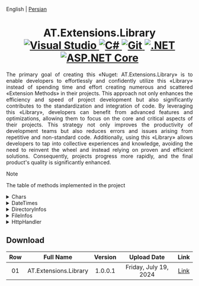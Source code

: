 English | [Persian](./README.fa-IR.md)

<h1 align="center">
	AT.Extensions.Library	
	<div>
		<a target="_blank" rel="noopener noreferrer nofollow" href="https://camo.githubusercontent.com/b161dcd5439c9b56d6e1a5ee99a94e9cedcc17eea9929befaaf77f2ef8fd7cab/68747470733a2f2f696d672e736869656c64732e696f2f62616467652f56697375616c5f53747564696f2d3543324439313f6c6f676f3d76697375616c73747564696f266c6f676f436f6c6f723d7768697465">
			<img src="https://camo.githubusercontent.com/b161dcd5439c9b56d6e1a5ee99a94e9cedcc17eea9929befaaf77f2ef8fd7cab/68747470733a2f2f696d672e736869656c64732e696f2f62616467652f56697375616c5f53747564696f2d3543324439313f6c6f676f3d76697375616c73747564696f266c6f676f436f6c6f723d7768697465" alt="Visual Studio" data-canonical-src="https://img.shields.io/badge/Visual_Studio-5C2D91?logo=visualstudio&amp;logoColor=white" style="max-width: 100%;">
		</a>
		<a target="_blank" rel="noopener noreferrer nofollow" href="https://camo.githubusercontent.com/0bbdf96cce2f549a31f68bf9a15437cf94bfd9ee7b63a0477afa803a08ac89e4/68747470733a2f2f696d672e736869656c64732e696f2f62616467652f432532332d3233393132303f6c6f676f3d637368617270266c6f676f436f6c6f723d7768697465">
			<img src="https://camo.githubusercontent.com/0bbdf96cce2f549a31f68bf9a15437cf94bfd9ee7b63a0477afa803a08ac89e4/68747470733a2f2f696d672e736869656c64732e696f2f62616467652f432532332d3233393132303f6c6f676f3d637368617270266c6f676f436f6c6f723d7768697465" alt="C#" data-canonical-src="https://img.shields.io/badge/C%23-239120?logo=csharp&amp;logoColor=white" style="max-width: 100%;">
		</a>
		<a target="_blank" rel="noopener noreferrer nofollow" href="https://camo.githubusercontent.com/1ab6eb41d53eb887bfbf2f9f2e7693d98e21e3f59f7b797e294d15f446a13dfa/68747470733a2f2f696d672e736869656c64732e696f2f62616467652f4769742d4630353033323f6c6f676f3d676974266c6f676f436f6c6f723d7768697465">
			<img src="https://camo.githubusercontent.com/1ab6eb41d53eb887bfbf2f9f2e7693d98e21e3f59f7b797e294d15f446a13dfa/68747470733a2f2f696d672e736869656c64732e696f2f62616467652f4769742d4630353033323f6c6f676f3d676974266c6f676f436f6c6f723d7768697465" alt="Git" data-canonical-src="https://img.shields.io/badge/Git-F05032?logo=git&amp;logoColor=white" style="max-width: 100%;">
		</a>
		<a target="_blank" rel="noopener noreferrer nofollow" href="https://camo.githubusercontent.com/4d2dc7a536fd91985c475763a7dd5f7449c13a1c57fa3f36e46fba24521f6a0c/68747470733a2f2f696d672e736869656c64732e696f2f62616467652f2e4e45542d3531324244343f6c6f676f3d646f746e6574266c6f676f436f6c6f723d7768697465">
			<img src="https://camo.githubusercontent.com/4d2dc7a536fd91985c475763a7dd5f7449c13a1c57fa3f36e46fba24521f6a0c/68747470733a2f2f696d672e736869656c64732e696f2f62616467652f2e4e45542d3531324244343f6c6f676f3d646f746e6574266c6f676f436f6c6f723d7768697465" alt=".NET" data-canonical-src="https://img.shields.io/badge/.NET-512BD4?logo=dotnet&amp;logoColor=white" style="max-width: 100%;">
		</a>
		<a target="_blank" rel="noopener noreferrer nofollow" href="https://camo.githubusercontent.com/9eb12b5fce9035c44c2fc0e9784c11c9d2e606bc20eb211a6964266ddd7e4b4d/68747470733a2f2f696d672e736869656c64732e696f2f62616467652f4153502e4e4554253230436f72652d3531324244343f6c6f676f3d646f746e6574266c6f676f436f6c6f723d7768697465">
			<img src="https://camo.githubusercontent.com/9eb12b5fce9035c44c2fc0e9784c11c9d2e606bc20eb211a6964266ddd7e4b4d/68747470733a2f2f696d672e736869656c64732e696f2f62616467652f4153502e4e4554253230436f72652d3531324244343f6c6f676f3d646f746e6574266c6f676f436f6c6f723d7768697465" alt="ASP.NET Core" data-canonical-src="https://img.shields.io/badge/ASP.NET%20Core-512BD4?logo=dotnet&amp;logoColor=white" style="max-width: 100%;">
		</a>
	</div>
</h1>

<div>
	<p align="justify">
	    The primary goal of creating this «Nuget: AT.Extensions.Library» is to enable developers to effortlessly and confidently utilize this «Library» instead of spending time and effort creating numerous and scattered «Extension Methods» in their projects. This approach not only enhances the efficiency and speed of project development but also significantly contributes to the standardization and integration of code. By leveraging this «Library», developers can benefit from advanced features and optimizations, allowing them to focus on the core and critical aspects of their projects. This strategy not only improves the productivity of development teams but also reduces errors and issues arising from repetitive and non-standard code. Additionally, using this «Library» allows developers to tap into collective experiences and knowledge, avoiding the need to reinvent the wheel and instead relying on proven and efficient solutions. Consequently, projects progress more rapidly, and the final product's quality is significantly enhanced.
	</p>
</div>

> [!NOTE]
> The table of methods implemented in the project
<details>
<summary>Chars</summary>

| Row | Namespace | Number of Methods |
|:---:|:---:|:---:|
| 01 | AT.Extensions.Chars.Collections | 2 |
| 02 | AT.Extensions.Chars.Comparison | 10 |
| 03 | AT.Extensions.Chars.Conversion | 5 |
| 04 | AT.Extensions.Chars.Extraction | 10 |
</details>

<details>
<summary>DateTimes</summary>

| Row | Namespace | Number of Methods |
|:---:|:---:|:---:|
| 01 | AT.Extensions.DateTimes.Georgian.Addition | 8 |
| 02 | AT.Extensions.DateTimes.Georgian.Boundary | 117 |
| 03 | AT.Extensions.DateTimes.Georgian.Calculation | 3 |
| 04 | AT.Extensions.DateTimes.Georgian.Collections | 10 |
| 05 | AT.Extensions.DateTimes.Georgian.Comparison | 38 |
| 06 | AT.Extensions.DateTimes.Georgian.Conversion | 30 |
| 07 | AT.Extensions.DateTimes.Georgian.Extraction | 90 |
| 08 | AT.Extensions.DateTimes.Georgian.Holiday | 11 |
| 09 | AT.Extensions.DateTimes.Persian | 5 |
</details>

<details>
<summary>DirectoryInfos</summary>

| Row | Namespace | Number of Methods |
|:---:|:---:|:---:|
| 01 | AT.Extensions.DirectoryInfos.Collections | 6 |
| 02 | AT.Extensions.Strings.Comparison | 3 |
| 03 | AT.Extensions.Strings.Comparison | 2 |
| 04 | AT.Extensions.DirectoryInfos.Deleted | 2 |
| 05 | AT.Extensions.DirectoryInfos.Extraction | 1 |
| 06 | AT.Extensions.DirectoryInfos.Mover | 1 |
</details>

<details>
<summary>FileInfos</summary>

| Row | Namespace | Number of Methods |
|:---:|:---:|:---:|
| 01 | AT.Extensions.FileInfos.Boundary | 2 |
| 02 | AT.Extensions.FileInfos.Collections | 18 |
| 03 | AT.Extensions.FileInfos.Comparison | 4 |
| 04 | AT.Extensions.FileInfos.Copy | 9 |
| 05 | AT.Extensions.FileInfos.Creation | 8 |
| 06 | AT.Extensions.FileInfos.Extraction | 7 |
| 07 | AT.Extensions.FileInfos.Mover | 3 |
| 08 | AT.Extensions.FileInfos.Process | 5 |
| 09 | AT.Extensions.FileInfos.Reader | 7 |
| 10 | AT.Extensions.FileInfos.Writer | 6 |
| 11 | AT.Extensions.FileInfos.Zipper | 2 |
</details>

<details>
<summary>HttpHandler</summary>

| Row | Namespace | Number of Methods |
|:---:|:---:|:---:|
| 01 | AT.Extensions.HttpHandler.Collections.Generic | 5 |
</details>

## Download
| Row | Full Name | Version | Upload Date | Link
|:---:|:---:|:---:|:---:|:---:|
| 01 | AT.Extensions.Library | 1.0.0.1 | Friday, July 19, 2024 | [Link](https://www.nuget.org/packages/AT.Extensions.Library/1.0.0.1)|
